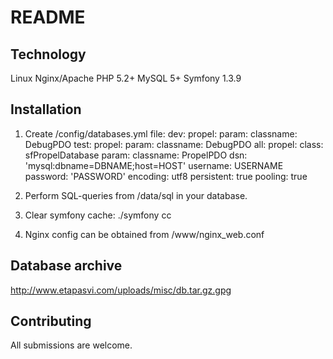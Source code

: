 README
======

Technology
------------

Linux
Nginx/Apache
PHP 5.2+
MySQL 5+
Symfony 1.3.9

Installation
------------
1. Create /config/databases.yml file:
    dev:
      propel:
        param:
          classname: DebugPDO
    test:
      propel:
        param:
          classname: DebugPDO
    all:
      propel:
        class: sfPropelDatabase
        param:
          classname: PropelPDO
          dsn: 'mysql:dbname=DBNAME;host=HOST'
          username: USERNAME
          password: 'PASSWORD'
          encoding: utf8
          persistent: true
          pooling: true

2. Perform SQL-queries from /data/sql in your database.

3. Clear symfony cache:
    ./symfony cc

4. Nginx config can be obtained from 
    /www/nginx_web.conf

Database archive
------------

http://www.etapasvi.com/uploads/misc/db.tar.gz.gpg

Contributing
------------

All submissions are welcome.